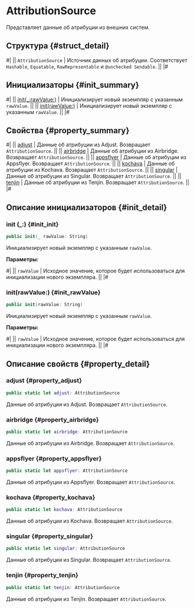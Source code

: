 # AttributionSource

Представляет данные об атрибуции из внешних систем.

## Структура {#struct_detail}

#|
|| `AttributionSource` | Источник данных об атрибуции. Соответствует `Hashable`, `Equatable`, `RawRepresentable` и `@unchecked Sendable`. ||
|#

## Инициализаторы {#init_summary}

#|
|| [init(_:rawValue:)](#init_init) | Инициализирует новый экземпляр с указанным `rawValue`. ||
|| [init(rawValue:)](#init_rawValue) | Инициализирует новый экземпляр с указанным `rawValue`. ||
|#

## Свойства {#property_summary}

#|
|| [adjust](#property_adjust) | Данные об атрибуции из Adjust. Возвращает `AttributionSource`. ||
|| [airbridge](#property_airbridge) | Данные об атрибуции из Airbridge. Возвращает `AttributionSource`. ||
|| [appsflyer](#property_appsflyer) | Данные об атрибуции из Appsflyer. Возвращает `AttributionSource`. ||
|| [kochava](#property_kochava) | Данные об атрибуции из Kochava. Возвращает `AttributionSource`. ||
|| [singular](#property_singular) | Данные об атрибуции из Singular. Возвращает `AttributionSource`. ||
|| [tenjin](#property_tenjin) | Данные об атрибуции из Tenjin. Возвращает `AttributionSource`. ||
|#

## Описание инициализаторов {#init_detail}

### init (_:) {#init_init}

```swift translate=no
public init(_ rawValue: String)
```

Инициализирует новый экземпляр с указанным `rawValue`.

**Параметры:**

#|
|| `rawValue` | Исходное значение, которое будет использоваться для инициализации нового экземпляра. ||
|#

### init(rawValue:) {#init_rawValue}

```swift translate=no
public init(rawValue: String)
```

Инициализирует новый экземпляр с указанным `rawValue`.

**Параметры:**

#|
|| `rawValue` | Исходное значение, которое будет использоваться для инициализации нового экземпляра. ||
|#

## Описание свойств {#property_detail}

### adjust {#property_adjust}

```swift translate=no
public static let adjust: AttributionSource
```

Данные об атрибуции из Adjust. Возвращает `AttributionSource`.

### airbridge {#property_airbridge}

```swift translate=no
public static let airbridge: AttributionSource
```

Данные об атрибуции из Airbridge. Возвращает `AttributionSource`.

### appsflyer {#property_appsflyer}

```swift translate=no
public static let appsflyer: AttributionSource
```

Данные об атрибуции из Appsflyer. Возвращает `AttributionSource`.

### kochava {#property_kochava}

```swift translate=no
public static let kochava: AttributionSource
```

Данные об атрибуции из Kochava. Возвращает `AttributionSource`.

### singular {#property_singular}

```swift translate=no
public static let singular: AttributionSource
```

Данные об атрибуции из Singular. Возвращает `AttributionSource`.

### tenjin {#property_tenjin}

```swift translate=no
public static let tenjin: AttributionSource
```

Данные об атрибуции из Tenjin. Возвращает `AttributionSource`.
